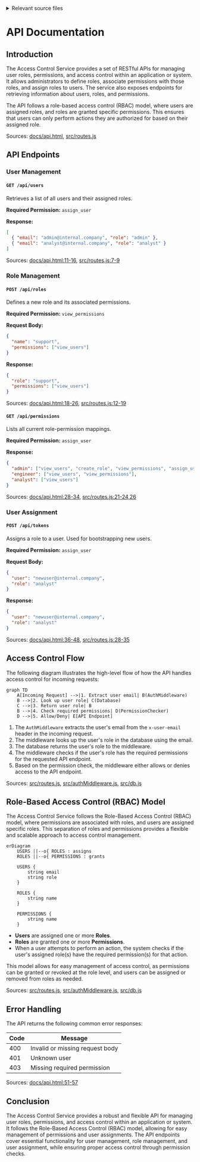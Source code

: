 <details>
<summary>Relevant source files</summary>

The following files were used as context for generating this wiki page:

- [docs/api.html](https://github.com/agattani123/access-control-service/blob/main/docs/api.html)
- [src/routes.js](https://github.com/agattani123/access-control-service/blob/main/src/routes.js)
- [src/authMiddleware.js](https://github.com/agattani123/access-control-service/blob/main/src/authMiddleware.js)
- [src/db.js](https://github.com/agattani123/access-control-service/blob/main/src/db.js)
- [src/app.js](https://github.com/agattani123/access-control-service/blob/main/src/app.js)

</details>

# API Documentation

## Introduction

The Access Control Service provides a set of RESTful APIs for managing user roles, permissions, and access control within an application or system. It allows administrators to define roles, associate permissions with those roles, and assign roles to users. The service also exposes endpoints for retrieving information about users, roles, and permissions.

The API follows a role-based access control (RBAC) model, where users are assigned roles, and roles are granted specific permissions. This ensures that users can only perform actions they are authorized for based on their assigned role.

Sources: [docs/api.html](), [src/routes.js]()

## API Endpoints

### User Management

#### `GET /api/users`

Retrieves a list of all users and their assigned roles.

**Required Permission:** `assign_user`

**Response:**

```json
[
  { "email": "admin@internal.company", "role": "admin" },
  { "email": "analyst@internal.company", "role": "analyst" }
]
```

Sources: [docs/api.html:11-16](), [src/routes.js:7-9]()

### Role Management

#### `POST /api/roles`

Defines a new role and its associated permissions.

**Required Permission:** `view_permissions`

**Request Body:**

```json
{
  "name": "support",
  "permissions": ["view_users"]
}
```

**Response:**

```json
{
  "role": "support",
  "permissions": ["view_users"]
}
```

Sources: [docs/api.html:18-26](), [src/routes.js:12-19]()

#### `GET /api/permissions`

Lists all current role-permission mappings.

**Required Permission:** `assign_user`

**Response:**

```json
{
  "admin": ["view_users", "create_role", "view_permissions", "assign_user"],
  "engineer": ["view_users", "view_permissions"],
  "analyst": ["view_users"]
}
```

Sources: [docs/api.html:28-34](), [src/routes.js:21-24,26]()

### User Assignment

#### `POST /api/tokens`

Assigns a role to a user. Used for bootstrapping new users.

**Required Permission:** `assign_user`

**Request Body:**

```json
{
  "user": "newuser@internal.company",
  "role": "analyst"
}
```

**Response:**

```json
{
  "user": "newuser@internal.company",
  "role": "analyst"
}
```

Sources: [docs/api.html:36-48](), [src/routes.js:28-35]()

## Access Control Flow

The following diagram illustrates the high-level flow of how the API handles access control for incoming requests:

```mermaid
graph TD
    A[Incoming Request] -->|1. Extract user email| B(AuthMiddleware)
    B -->|2. Look up user role| C(Database)
    C -->|3. Return user role| B
    B -->|4. Check required permissions| D(PermissionChecker)
    D -->|5. Allow/Deny| E[API Endpoint]
```

1. The `AuthMiddleware` extracts the user's email from the `x-user-email` header in the incoming request.
2. The middleware looks up the user's role in the database using the email.
3. The database returns the user's role to the middleware.
4. The middleware checks if the user's role has the required permissions for the requested API endpoint.
5. Based on the permission check, the middleware either allows or denies access to the API endpoint.

Sources: [src/routes.js](), [src/authMiddleware.js](), [src/db.js]()

## Role-Based Access Control (RBAC) Model

The Access Control Service follows the Role-Based Access Control (RBAC) model, where permissions are associated with roles, and users are assigned specific roles. This separation of roles and permissions provides a flexible and scalable approach to access control management.

```mermaid
erDiagram
    USERS ||--o{ ROLES : assigns
    ROLES ||--o{ PERMISSIONS : grants

    USERS {
        string email
        string role
    }

    ROLES {
        string name
    }

    PERMISSIONS {
        string name
    }
```

- **Users** are assigned one or more **Roles**.
- **Roles** are granted one or more **Permissions**.
- When a user attempts to perform an action, the system checks if the user's assigned role(s) have the required permission(s) for that action.

This model allows for easy management of access control, as permissions can be granted or revoked at the role level, and users can be assigned or removed from roles as needed.

Sources: [src/routes.js](), [src/authMiddleware.js](), [src/db.js]()

## Error Handling

The API returns the following common error responses:

| Code | Message                      |
|------|-------------------------------|
| 400  | Invalid or missing request body |
| 401  | Unknown user                 |
| 403  | Missing required permission  |

Sources: [docs/api.html:51-57]()

## Conclusion

The Access Control Service provides a robust and flexible API for managing user roles, permissions, and access control within an application or system. It follows the Role-Based Access Control (RBAC) model, allowing for easy management of permissions and user assignments. The API endpoints cover essential functionality for user management, role management, and user assignment, while ensuring proper access control through permission checks.